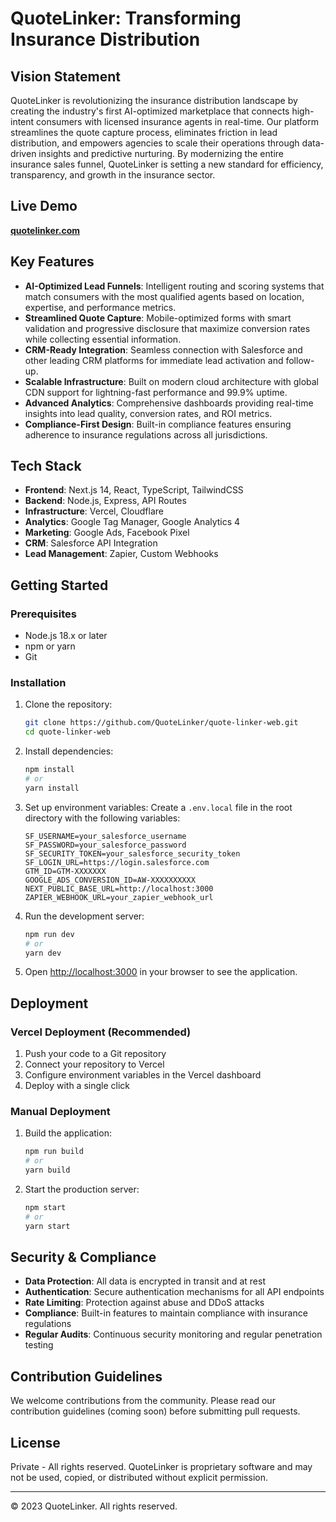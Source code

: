 # QuoteLinker: Transforming Insurance Distribution

## Vision Statement

QuoteLinker is revolutionizing the insurance distribution landscape by creating the industry's first AI-optimized marketplace that connects high-intent consumers with licensed insurance agents in real-time. Our platform streamlines the quote capture process, eliminates friction in lead distribution, and empowers agencies to scale their operations through data-driven insights and predictive nurturing. By modernizing the entire insurance sales funnel, QuoteLinker is setting a new standard for efficiency, transparency, and growth in the insurance sector.

## Live Demo

**[quotelinker.com](https://quotelinker.com)**

## Key Features

- **AI-Optimized Lead Funnels**: Intelligent routing and scoring systems that match consumers with the most qualified agents based on location, expertise, and performance metrics.
- **Streamlined Quote Capture**: Mobile-optimized forms with smart validation and progressive disclosure that maximize conversion rates while collecting essential information.
- **CRM-Ready Integration**: Seamless connection with Salesforce and other leading CRM platforms for immediate lead activation and follow-up.
- **Scalable Infrastructure**: Built on modern cloud architecture with global CDN support for lightning-fast performance and 99.9% uptime.
- **Advanced Analytics**: Comprehensive dashboards providing real-time insights into lead quality, conversion rates, and ROI metrics.
- **Compliance-First Design**: Built-in compliance features ensuring adherence to insurance regulations across all jurisdictions.

## Tech Stack

- **Frontend**: Next.js 14, React, TypeScript, TailwindCSS
- **Backend**: Node.js, Express, API Routes
- **Infrastructure**: Vercel, Cloudflare
- **Analytics**: Google Tag Manager, Google Analytics 4
- **Marketing**: Google Ads, Facebook Pixel
- **CRM**: Salesforce API Integration
- **Lead Management**: Zapier, Custom Webhooks

## Getting Started

### Prerequisites

- Node.js 18.x or later
- npm or yarn
- Git

### Installation

1. Clone the repository:
   ```bash
   git clone https://github.com/QuoteLinker/quote-linker-web.git
   cd quote-linker-web
   ```

2. Install dependencies:
   ```bash
   npm install
   # or
   yarn install
   ```

3. Set up environment variables:
   Create a `.env.local` file in the root directory with the following variables:
   ```
   SF_USERNAME=your_salesforce_username
   SF_PASSWORD=your_salesforce_password
   SF_SECURITY_TOKEN=your_salesforce_security_token
   SF_LOGIN_URL=https://login.salesforce.com
   GTM_ID=GTM-XXXXXXX
   GOOGLE_ADS_CONVERSION_ID=AW-XXXXXXXXXX
   NEXT_PUBLIC_BASE_URL=http://localhost:3000
   ZAPIER_WEBHOOK_URL=your_zapier_webhook_url
   ```

4. Run the development server:
   ```bash
   npm run dev
   # or
   yarn dev
   ```

5. Open [http://localhost:3000](http://localhost:3000) in your browser to see the application.

## Deployment

### Vercel Deployment (Recommended)

1. Push your code to a Git repository
2. Connect your repository to Vercel
3. Configure environment variables in the Vercel dashboard
4. Deploy with a single click

### Manual Deployment

1. Build the application:
   ```bash
   npm run build
   # or
   yarn build
   ```

2. Start the production server:
   ```bash
   npm start
   # or
   yarn start
   ```

## Security & Compliance

- **Data Protection**: All data is encrypted in transit and at rest
- **Authentication**: Secure authentication mechanisms for all API endpoints
- **Rate Limiting**: Protection against abuse and DDoS attacks
- **Compliance**: Built-in features to maintain compliance with insurance regulations
- **Regular Audits**: Continuous security monitoring and regular penetration testing

## Contribution Guidelines

We welcome contributions from the community. Please read our contribution guidelines (coming soon) before submitting pull requests.

## License

Private - All rights reserved. QuoteLinker is proprietary software and may not be used, copied, or distributed without explicit permission.

---

© 2023 QuoteLinker. All rights reserved. 